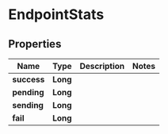 

# EndpointStats


## Properties

| Name | Type | Description | Notes |
|------------ | ------------- | ------------- | -------------|
|**success** | **Long** |  |  |
|**pending** | **Long** |  |  |
|**sending** | **Long** |  |  |
|**fail** | **Long** |  |  |



